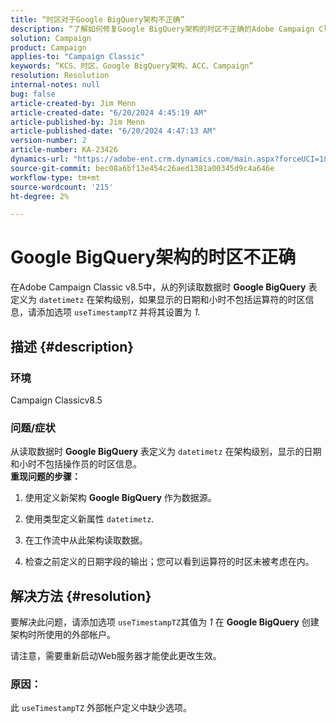 ```yaml
---
title: “时区对于Google BigQuery架构不正确”
description: “了解如何修复Google BigQuery架构的时区不正确的Adobe Campaign Classic问题。”
solution: Campaign
product: Campaign
applies-to: "Campaign Classic"
keywords: “KCS、时区、Google BigQuery架构、ACC、Campaign”
resolution: Resolution
internal-notes: null
bug: false
article-created-by: Jim Menn
article-created-date: "6/20/2024 4:45:19 AM"
article-published-by: Jim Menn
article-published-date: "6/20/2024 4:47:13 AM"
version-number: 2
article-number: KA-23426
dynamics-url: "https://adobe-ent.crm.dynamics.com/main.aspx?forceUCI=1&pagetype=entityrecord&etn=knowledgearticle&id=456a99e3-bf2e-ef11-840a-000d3a5a67ba"
source-git-commit: bec08a6bf13e454c26aed1381a00345d9c4a646e
workflow-type: tm+mt
source-wordcount: '215'
ht-degree: 2%

---
```


# Google BigQuery架构的时区不正确


在Adobe Campaign Classic v8.5中，从的列读取数据时 <b>Google BigQuery</b> 表定义为 `datetimetz` 在架构级别，如果显示的日期和小时不包括运算符的时区信息，请添加选项 `useTimestampTZ` 并将其设置为 *1.*

## 描述 {#description}


### <b>环境</b>

Campaign Classicv8.5



### <b>问题/症状</b>

从读取数据时 <b>Google BigQuery</b> 表定义为 `datetimetz` 在架构级别，显示的日期和小时不包括操作员的时区信息。
 <br>
<b>重现问题的步骤：</b>

1. 使用定义新架构 <b>Google BigQuery</b> 作为数据源。


2. 使用类型定义新属性 `datetimetz`.


3. 在工作流中从此架构读取数据。


4. 检查之前定义的日期字段的输出；您可以看到运算符的时区未被考虑在内。



## 解决方法 {#resolution}


要解决此问题，请添加选项 `useTimestampTZ`其值为 *1* 在 <b>Google BigQuery</b> 创建架构时所使用的外部帐户。

请注意，需要重新启动Web服务器才能使此更改生效。

### <b>原因：</b>

此 `useTimestampTZ` 外部帐户定义中缺少选项。
